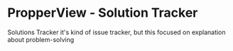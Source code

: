 # PropperView - Solution Tracker

Solutions Tracker it's kind of issue tracker, but this
focused on explanation about problem-solving
